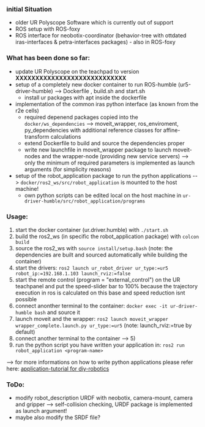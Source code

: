 ### initial Situation
- older UR Polyscope Software which is currently out of support
- ROS setup with ROS-foxy
- ROS interface for neobotix-coordinator (behavior-tree with ottdated iras-interfaces & petra-interfaces packages) - also in ROS-foxy

### What has been done so far:
- update UR Polyscope on the teachpad to version  **XXXXXXXXXXXXXXXXXXXXXXXXXXXX**
- setup of a completely new docker container to run ROS-humble (ur5-driver-humble) --> Dockerfile , build.sh and start.sh
  - install ur packages with apt inside the dockerfile
- implementation of the common iras python interface (as known from the r2e cells)
    - required depenend packages copied into the ```docker/ws_dependencies``` --> moveit_wrapper, ros_enviroment, py_dependencies with additional reference classes for affine-transform calculations
    - extend Dockerfile to build and source the dependencies proper
    - write new launchfile in moveit_wrapper package to launch moveit-nodes and the wrapper-node (providing new service servers) --> only the minimum of required parameters is implemented as launch arguments (for simplicity reasons)
- setup of the robot_application package to run the python applications --> ```docker/ros2_ws/src/robot_application``` is mounted to the host machine!
    - own python scripts can be edited local on the host machine in ```ur-driver-humble/src/robot_application/programs```

### Usage:
1) start the docker container (ur.driver.humble) with ```./start.sh```
2) build the ros2_ws (in specific the robot_application package) with ```colcon build``` 
3) source the ros2_ws with ```source install/setup.bash``` (note: the dependencies are built and sourced automatically while building the container)
4) start the drivers: ```ros2 launch ur_robot_driver ur_type:=ur5 robot_ip:=192.168.1.103 launch_rviz:=false```
5) start the remote control (program = "external_control") on the UR teachpanel and put the speed-slider bar to 100% because the trajectory execution in ros is calculated on this base and speed reduction isnt possible
6) connect anonther terminal to the container: ```docker exec -it ur-driver-humble bash``` and source it
7) launch moveit and the wrapper: ```ros2 launch moveit_wrapper wrapper_complete.launch.py ur_type:=ur5``` (note: launch_rviz:=true by default)
8) connect another terminal to the container --> 5)
9) run the python script you have written your application in: ```ros2 run robot_application <program-name>```

--> for more informations on how to write python applications please refer here: [application-tutorial for diy-robotics](https://github.com/RobinWolf/diy_robot_application/tree/main)

### ToDo:
- modify robot_description URDF with neobotix, camera-mount, camera and gripper --> self-collision checking, URDF package is implemented as launch argument!
- maybe also modify the SRDF file?


